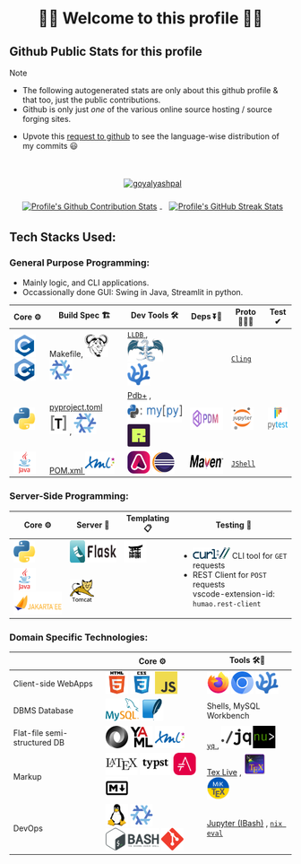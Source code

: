 <!--
2024-09-18
 -->

<!--

latest commit id: 2f0ab29740 ('24-09-19)
https://raw.githubusercontent.com/github/explore/main/topics/nodejs/nodejs.png


<link rel="stylesheet" type='text/css'
  href="https://cdn.jsdelivr.net/gh/devicons/devicon@latest/devicon.min.css"
/>

<style>
  table i { font-size: xxx-large; vertical-align: middle; }
</style>


<i class="devicon-c-plain colored"></i> <i class="devicon-cplusplus-plain colored"></i>

  -->



<h1 align="center">🌻🌺 Welcome to this profile 🪷🌹</h1>




## Github Public Stats for this profile

> [!NOTE]
> * The following autogenerated stats are only about this github profile & that too, just the public contributions.
> * Github is only just _one_ of the various online source hosting / source forging sites.


[user-lang-info]: https://github.com/orgs/community/discussions/18230

* Upvote this [request to github][user-lang-info] to see the language-wise distribution of my commits 😃


<br/>


<p align="center">
&nbsp;
<a
  href="https://github.com/ryo-ma/github-profile-trophy"
  aria-details="https://github-profile-trophy.vercel.app"
>
  <img alt="goyalyashpal"
    style="vertical-align: middle; margin:5px"
    src="https://github-profile-trophy.vercel.app/?username=goyalyashpal&title=-Stars,-Reviews,-Followers&column=-1&margin-w=25&margin-h=25&theme=onedark"
  />
</a>
</p>

  <!-- align="center" float:center; -->

<!--
* The width of the github profile readme is 780px
* ( 5 * 2 ) * 2 = 10px in margins
* 372 + 300 = 672px in image
 -->

<p align="center">
&nbsp;
<a
  href="https://github-readme-stats.vercel.app/"
>
  <img width=300px
    alt="Profile's Github Contribution Stats"
    style="vertical-align: middle; margin:5px"
    src="https://github-readme-stats.vercel.app/api?username=goyalyashpal&show_icons=true&locale=en&show=prs_merged&hide=stars,prs&hide_rank=true&cache_seconds=86400&theme=onedark"
    />
</a>
&nbsp;
<a
  href="https://git.io/streak-stats"
  aria-details="https://github-readme-streak-stats.herokuapp.com/demo/"
>
  <img width=372px
    alt="Profile's GitHub Streak Stats"
    style="vertical-align: middle; margin:5px;"
    src="https://github-readme-streak-stats.herokuapp.com?user=goyalyashpal&theme=onedark&date_format=%5BY%20%5DM%20j&mode=weekly&hide_current_streak=false&card_width=450px"
  />
  <!-- Default Streak Stats width is 495px -->
</a>
</p>




## Tech Stacks Used:




### General Purpose Programming:

* Mainly logic, and CLI applications.
* Occassionally done GUI: Swing in Java, Streamlit in python.


<table>

<thead>
<tr>
  <th>Core ⚙</th> <th>Build Spec 🏗</th> <th>Dev Tools 🛠</th> <th>Deps ⏬🧳</th> <th>Proto 🏃‍♀️‍➡️</th> <th>Test ✔</th>
</tr>
</thead>

<tbody>

<tr>
  <td>
    <!-- <img alt="Static Badge" src="https://img.shields.io/badge/C-000?style=for-the-badge&logo=c"> -->
    <a title="C language" href="https://github.com/topics/c"><img height=40 alt="C" src="assets/c.svg" /></a>
    <a title="C++" href="https://github.com/topics/cpp"><img height=40 alt="C++" src="assets/cpp.svg" /></a>

  </td>
  <td> Makefile,
    <a title="GNU Make" href="https://www.gnu.org/software/make/"><img height=40 alt="Make" src="assets/gnu.png" /></a>
    <a title="Nix package manager" href="https://github.com/topics/nix"><img height=40 alt="Nix Pkg Manager" src="assets/nix.png" /></a>
  </td>
  <td>
    <a title="🐛 LLDB" href="https://lldb.llvm.org/"> <code>LLDB</code> </a>
    , <a title="LLVM Compiler toolchain" href="https://github.com/topics/llvm"><img height=40 alt="LLVM" src="assets/llvm.png" /></a>
    <a title="VSCodium - Open Source Binaries of VSCode" href="https://vscodium.com/"><img height=40 alt="VSCodium" src="assets/vscodium.svg" /></a>
  </td>
  <td>   </td>
  <td>
    <a title="Cling - ROOT https://root.cern/cling/" href="https://rawcdn.githack.com/root-project/cling/master/www/index.html"> <code>Cling</code> </a>
  </td>
  <td>   </td>
</tr>

<tr>
  <td>
    <a title="Python" href="https://github.com/topics/python"><img height=40 alt="Python" src="cassets/python.svg" /></a>
  </td>
  <td>
    <a title="Python Project PyProject.TOML Config File" href="https://packaging.python.org/en/latest/specifications/pyproject-toml/"> pyproject.toml <img height=40 alt="TOML logo" src="cassets/toml.svg" /></a>
    <!-- href="https://pip.pypa.io/en/stable/reference/build-system/pyproject-toml/" -->
    , <a title="Nix package manager" href="https://github.com/topics/nix"><img height=40 alt="Nix Pkg Manager" src="assets/nix.png" /></a>
  </td>
  <td>
    <!-- <a title="CPython Python Implementation" href="https://www.python.org/download/alternatives/"> CPython </a> -->
    <a title="pdbplus · PyPI" href="https://pypi.org/project/pdbplus/">Pdb+</a>
    , <a title="mypy - Optional Static Typing for Python" href="https://www.mypy-lang.org/"><img height=40 alt="mypy" src="cassets/mypy.svg" /></a>
    <a title="Ruff - fast Python linter" href="https://docs.astral.sh/ruff/"><img height=40 alt="Ruff" src="assets/ruff.png" /></a>
  </td>
  <td>
    <a title="PDM a modern Python package and dependency manager" href="https://pdm-project.org/latest/"><img height=40 alt="PDM" src="assets/pdm.png" /></a>
    <!-- <a title="PyPI Python Package Index" href="https://github.com/topics/pypi"><img height=40 alt="PyPI" src="assets/pypi.svg" /></a> -->
  </td>
  <td>
    <a title="Jupyter REPL Notebooks" href="https://github.com/topics/jupyter"><img height=40 alt="Jupyter" src="assets/jupyter-notebook.png" /></a>
  </td>
  <td>
    <a title="Pytest Python testing framework" href="https://pytest.org"><img height=40 alt="Pytest" src="cassets/pytest.svg" /></a>
  </td>
</tr>

<tr>
  <td>
    <a title="Java" href="https://github.com/topics/java"><img height=40 alt="Java" src="assets/java.svg" /></a>
  </td>
  <td>
    <a title="Maven – POM Reference" href="https://maven.apache.org/pom.html"> POM.xml <img height=40 alt="XML logo" src="cassets/xml.svg" /></a>
  </td>
  <td>
    <a title="Adoptium Temurin JDK" href="https://github.com/topics/adoptium"><img height=40 alt="Adoptium Temurin JDK" src="assets/adoptium.png" /></a>
    <a title="Eclipse IDE" href="https://eclipseide.org/"><img height=40 alt="Eclipse" src="assets/eclipse.svg" /></a>
  </td>
  <td>
    <a title="Apache Maven" href="https://github.com/topics/maven"><img height=40 alt="Maven" src="cassets/maven.svg" /></a>
  </td>
  <td>
    <a title="Introduction to JShell" href="https://docs.oracle.com/en/java/javase/21/jshell/introduction-jshell.html"> <code>JShell</code> </a>
  </td>
  <td>   </td>
</tr>

</tbody>

</table>




### Server-Side Programming:

[RFC 2616]: http://www.w3.org/Protocols/rfc2616/rfc2616-sec5.html "HTTP/1.1: Request"
[RFC 9110]: https://www.rfc-editor.org/rfc/rfc9110.html "RFC 9110: HTTP Semantics"

<!--
* httpYac - Rest Client: vscode-extension-id: `anweber.vscode-httpyac`

* Thunder Client: vscode-extension-id: `rangav.vscode-thunder-client`
 -->



<table>

<thead>
<tr>
  <th>Core ⚙</th> <th>Server 📡</th> <th>Templating 📋</th> <th>Testing 🧪</th>
</tr>
</thead>

<tbody>

<tr>
  <td>
    <a title="Python" href="https://github.com/topics/python"><img height=40 alt="Python" src="cassets/python.svg" /></a>
  </td>
  <td>
    <a title="Flask micro web framework" href="https://github.com/topics/flask"><img height=40 alt="Flask" src="assets/flask.png" /></a>
  </td>
  <td>
    <a title="Jinja templating engine" href="https://jinja.palletsprojects.com/"><img height=40 alt="Jinja" src="assets/jinja.png" /></a>
  </td>
  <td rowspan="2">
    <ul>
      <li>
        <a title="curl" href="https://curl.se/"><img height=20 alt="curl" src="assets/curl.svg" /></a> CLI tool for <code>GET</code> requests
      </li>
      <li>
        REST Client for <code>POST</code> requests <br/>
        vscode-extension-id: <code>humao.rest-client</code>
      </li>
    </ul>
  </td>
</tr>

<tr>
  <td>
    <a title="Java" href="https://github.com/topics/java"><img height=40 alt="Java" src="assets/java.svg" /></a>
    <a title="Jakarta EE" href="https://github.com/topics/jakarta-ee"><img height=40 alt="Jakarta EE" src="cassets/jakarta-ee.svg" /></a>
  </td>
  <td>
    <a title="Apache Tomcat" href="https://tomcat.apache.org/"><img height=40 alt="Tomcat" src="cassets/tomcat.svg" /></a>
  </td>
  <td>
  </td>
</tr>

</tbody>

</table>




### Domain Specific Technologies:

<table>

<thead>
<tr>
  <th></th> <th>Core ⚙</th> <th>Tools 🛠🧰</th>
</tr>
</thead>

<tbody>

<tr>
  <td> Client-side WebApps  </td>
  <td>
    <a title="HTML5" href="https://github.com/topics/html5"><img height=40 alt="HTML5" src="assets/html.png" /></a>
    <a title="CSS Cascading Style Sheets" href="https://github.com/topics/css3"><img height=40 alt="CSS3" src="assets/css.png" /></a>
    <a title="JavaScript" href="https://github.com/topics/javascript"><img height=40 alt="JavaScript" src="assets/javascript.png" /></a>
  </td>
  <td>
    <a title="Firefox Browser" href="https://github.com/topics/firefox"><img height=40 alt="Firefox" src="assets/firefox.png" /></a>
    <a title="Chromium based browsers" href="https://github.com/topics/chromium"><img height=40 alt="Chromium" src="assets/chromium.png" /></a>
    <a title="VSCodium - Open Source Binaries of VSCode" href="https://vscodium.com/"><img height=40 alt="VSCodium" src="assets/vscodium.svg" /></a>
  </td>
</tr>

<tr>
  <td> DBMS Database  </td>
  <td>
    <a title="MySQL DBMS" href="https://github.com/topics/mysql"><img height=40 alt="MySQL" src="assets/mysql.svg" /></a>
    <a title="SQLite Serverless RDBMS" href="https://github.com/topics/sqlite"><img height=40 alt="SQLite" src="assets/sqlite.png" /></a>
  </td>
  <td> Shells, MySQL Workbench  </td>
</tr>

<tr>
  <td> Flat-file semi-structured DB  </td>
  <td>
    <a title="JSON data interchange format" href="https://github.com/topics/json"><img height=40 alt="JSON" src="assets/json.png" /></a>
    <a title="YAML data serialization language" href="https://yaml.org/"><img height=40 alt="YAML" src="assets/yaml.svg" /></a>
    <a title="XML eXtensible Markup Language" href="https://www.w3.org/XML/"><img height=40 alt="XML" src="cassets/xml.svg" /></a>
  </td>
  <td>
    <a title="yq YAML Processor" href="https://mikefarah.gitbook.io/yq"> <code>yq</code> </a>
    , <a title="jq JSON Processor" href="https://jqlang.github.io/jq/"><img height=40 alt="jq" src="cassets/jq.svg" /></a>
    <a title="Nushell" href="https://www.nushell.sh/"><img height=40 alt="Nushell" src="assets/nushell.png" /></a>
  </td>
</tr>

<tr>
  <td> Markup  </td>
  <td>
    <a title="LaTeX document preparation system" href="https://github.com/topics/latex"><img height=40 alt="LaTeX" src="cassets/latex.svg" /></a>
    <a title="Typst: Compose papers faster" href="https://typst.app/"><img height=40 alt="Typst" src="cassets/typst.svg" /></a>
    <a title="Asciidoctor - A fast, open source, Ruby-based text publishing tool" href="https://asciidoctor.org/"><img height=40 alt="AsciiDoc" src="assets/asciidoctor.svg" /></a>
    <a title="Markdown plaintext formatting to HTML conversion" href="https://github.com/topics/markdown"><img height=40 alt="Markdown" src="assets/markdown.svg" /></a>
  </td>
  <td>
    <a title="TeX Live - TeX Users Group" href="https://tug.org/texlive/">Tex Live</a>
    , <a title="TeXstudio - A LaTeX editor" href="https://www.texstudio.org/"><img height=40 alt="TeXStudio" src="assets/texstudio.png" /></a>
    <a title="MiKTeX - TeX/LaTeX distribution for Windows" href="https://miktex.org/"><img height=40 alt="MiKTeX" src="assets/miktex.svg" /></a>
  </td>
</tr>

<tr>
  <td> DevOps  </td>
  <td>
    <a title="linux" href="https://github.com/topics/linux"><img height=40 alt="Linux" src="assets/linux.png" /></a>
    <a title="nix" href="https://github.com/topics/nix"><img height=40 alt="Nix Pkg Manager" src="assets/nix.png" /></a>
    <a title="bash" href="https://github.com/topics/bash"><img height=40 alt="Bash" src="assets/bash.svg" /></a>
    <a title="git" href="https://github.com/topics/git"><img height=40 alt="Git" src="assets/git.png" /></a>
  </td>
  <td>
    <a title="bash_kernel · PyPI" href="https://pypi.org/project/bash_kernel/">Jupyter (IBash)</a>
    <!-- , <a title="nix eval - Nix Reference Manual" href="https://nix.dev/manual/nix/latest/command-ref/new-cli/nix3-eval.html">nix eval</a> -->
    , <a title="Nix language basics — nix.dev documentation" href="https://nix.dev/tutorials/nix-language.html#interactive-evaluation"> <code>nix eval</code></a>
  </td>
</tr>

</tbody>

</table>
